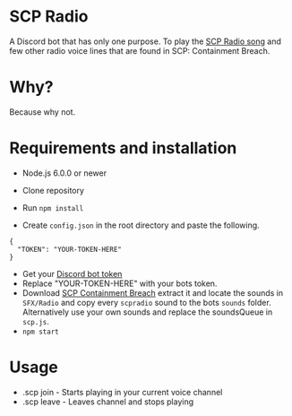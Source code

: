 # SCP Radio
A Discord bot that has only one purpose. To play the [SCP Radio song](https://www.youtube.com/watch?v=gjQHPblDtd8) and few other radio voice lines that are found in SCP: Containment Breach.

# Why?
Because why not.

# Requirements and installation
- Node.js 6.0.0 or newer

- Clone repository
- Run `npm install`
- Create `config.json` in the root directory and paste the following.
```
{
  "TOKEN": "YOUR-TOKEN-HERE"
}
```
- Get your [Discord bot token](https://discordapp.com/developers/applications/)
- Replace "YOUR-TOKEN-HERE" with your bots token.
- Download [SCP Containment Breach](http://www.scpcbgame.com/) extract it and locate the sounds in `SFX/Radio` and copy every `scpradio` sound to the bots `sounds` folder. Alternatively use your own sounds and replace the soundsQueue in `scp.js`.
- `npm start`

# Usage
- .scp join - Starts playing in your current voice channel
- .scp leave - Leaves channel and stops playing